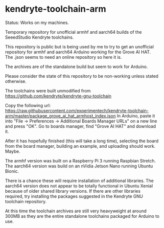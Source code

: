 # kendryte-toolchain-arm

Status: Works on my machines.

Temporary repository for unofficial armhf and aarch64 builds of the SeeedStudio Kendryte toolchains.

This repository is public but is being used by me to try to get an unofficial repository for armhf and aarch64 Arduino working for the Grove AI HAT.
The .json seems to need an online repository so here it is.

The archives are of the standalone build but seem to work for Arduino.

Please consider the state of this repository to be non-working unless stated otherwise.

The toolchains were built unmodified from https://github.com/kendryte/kendryte-gnu-toolchain

Copy the following url:
https://raw.githubusercontent.com/experimentech/kendryte-toolchain-arm/master/package_grove_ai_hat_armhost_index.json
In Arduino, paste it into "File -> Preferences -> Additional Boards Manager URLs" on a new line and press "OK".
Go to boards manager, find "Grove AI HAT" and download it.

After it has hopefully finished (this will take a long time), selecting the board from the board manager, building an example, and uploading should work. Maybe.


The armhf version was built on a Raspberry Pi 3 running Raspbian Stretch.
The aarch64 version was build on an nVidia Jetson Nano running Ubuntu Bionic.

There is a chance these will require installation of additional libraries. The aarch64 version does not appear to be totally functional in Ubuntu Xenial because of older shared library versions.
If there are other libraries required, try installing the packages suggested in the Kendryte GNU toolchain repository.

At this time the toolchain archives are still very heavyweight at around 300MB as they are the entire standalone toolchains packaged for Arduino to use.
